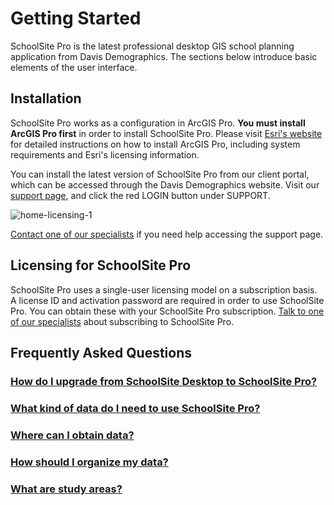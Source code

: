 # Getting Started

SchoolSite Pro is the latest professional desktop GIS school planning application from Davis Demographics. The sections below introduce basic elements of the user interface. 

## Installation

SchoolSite Pro works as a configuration in ArcGIS Pro. **You must install ArcGIS Pro first** in order to install SchoolSite Pro. Please visit [Esri's website](http://pro.arcgis.com/en/pro-app/get-started/get-started.htm) for detailed instructions on how to install ArcGIS Pro, including system requirements and Esri's licensing information.

You can install the latest version of SchoolSite Pro from our client portal, which can be accessed through the Davis Demographics website. Visit our [support page](https://www.davisdemographics.com/support/), and click the red LOGIN button under SUPPORT.

![home-licensing-1](https://image.ibb.co/bLDgN9/home_licensing_1.png)

[Contact one of our specialists](https://davisdemographics.com/get-started/) if you need help accessing the support page.

## Licensing for SchoolSite Pro

SchoolSite Pro uses a single-user licensing model on a subscription basis. A license ID and activation password are required in order to use SchoolSite Pro. You can obtain these with your SchoolSite Pro subscription. [Talk to one of our specialists](https://davisdemographics.com/get-started/) about subscribing to SchoolSite Pro.

## Frequently Asked Questions

### [How do I upgrade from SchoolSite Desktop to SchoolSite Pro?](../faq/upgradingToPro.md)

### [What kind of data do I need to use SchoolSite Pro?](../faq/upgradingToPro.md)

### [Where can I obtain data?](../faq/obtainData.md)

### [How should I organize my data?](../faq/organizingData.md)

### [What are study areas?](../faq/studyAreas.md)
